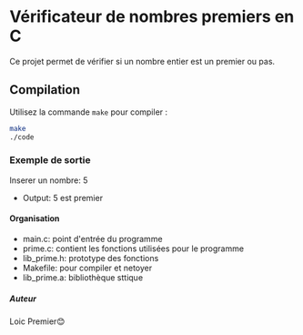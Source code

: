 # Vérificateur de nombres premiers en C

Ce projet permet de vérifier si un nombre entier est un premier ou pas.

## Compilation

Utilisez la commande `make` pour compiler :

```bash
make
./code
```

### Exemple de sortie
Inserer un nombre: 5
- Output: 5 est premier

#### Organisation

* main.c: point d'entrée du programme
* prime.c: contient les fonctions utilisées pour le programme
* lib_prime.h: prototype des fonctions
* Makefile: pour compiler et netoyer
* lib_prime.a: bibliothèque sttique

##### Auteur
Loic Premier😊